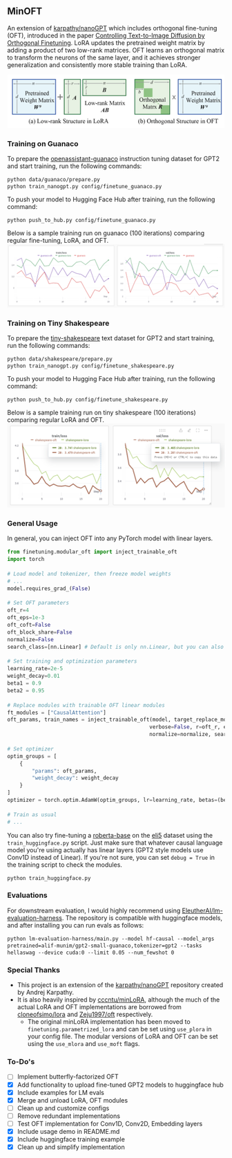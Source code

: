 ## MinOFT
An extension of [karpathy/nanoGPT](https://github.com/karpathy/nanoGPT) which includes orthogonal fine-tuning (OFT), introduced in the paper [Controlling Text-to-Image Diffusion by Orthogonal Finetuning](https://arxiv.org/abs/2306.07280). LoRA updates the pretrained weight
matrix by adding a product of two low-rank matrices. OFT learns an orthogonal matrix to transform the neurons of the
same layer, and it achieves stronger generalization and consistently more stable training than LoRA.

![Comparison of LoRA and OFT](assets/oft-lora.png)

### Training on Guanaco
To prepare the [openassistant-guanaco](https://huggingface.co/datasets/timdettmers/openassistant-guanaco) instruction tuning dataset for GPT2 and start training, run the following commands:
```
python data/guanaco/prepare.py
python train_nanogpt.py config/finetune_guanaco.py
```

To push your model to Hugging Face Hub after training, run the following command:
```
python push_to_hub.py config/finetune_guanaco.py
```

Below is a sample training run on guanaco (100 iterations) comparing regular fine-tuning, LoRA, and OFT.
![Training run for gaunaco OASST dataset](assets/guanaco-training.png)


### Training on Tiny Shakespeare
To prepare the [tiny-shakespeare](https://raw.githubusercontent.com/karpathy/char-rnn/master/data/tinyshakespeare/input.txt) text dataset for GPT2 and start training, run the following commands:
```
python data/shakespeare/prepare.py
python train_nanogpt.py config/finetune_shakespeare.py
```

To push your model to Hugging Face Hub after training, run the following command:
```
python push_to_hub.py config/finetune_shakespeare.py
```

Below is a sample training run on tiny shakespeare (100 iterations) comparing regular LoRA and OFT.
![Training run for tiny shakespeare dataset](assets/shakespeare-training.png)


### General Usage 
In general, you can inject OFT into any PyTorch model with linear layers.

```python
from finetuning.modular_oft import inject_trainable_oft
import torch

# Load model and tokenizer, then freeze model weights
# ...
model.requires_grad_(False)

# Set OFT parameters
oft_r=4
oft_eps=1e-3
oft_coft=False
oft_block_share=False
normalize=False
search_class=[nn.Linear] # Default is only nn.Linear, but you can also pass nn.Conv2d

# Set training and optimization parameters
learning_rate=2e-5
weight_decay=0.01
beta1 = 0.9
beta2 = 0.95

# Replace modules with trainable OFT linear modules
ft_modules = ["CausalAttention"]
oft_params, train_names = inject_trainable_oft(model, target_replace_module=ft_modules, 
                                              verbose=False, r=oft_r, eps=oft_eps, is_coft=oft_coft, block_share=oft_block_share,
                                              normalize=normalize, search_class=search_class)

# Set optimizer
optim_groups = [
    {
        "params": oft_params,
        "weight_decay": weight_decay
    }
]
optimizer = torch.optim.AdamW(optim_groups, lr=learning_rate, betas=(beta1, beta2))

# Train as usual
# ...
```

You can also try fine-tuning a [roberta-base](https://huggingface.co/roberta-base) on the [eli5](https://huggingface.co/datasets/eli5) dataset using the `train_huggingface.py` script. Just make sure that whatever causal language model you're using actually has linear layers (GPT2 style models use Conv1D instead of Linear). If you're not sure, you can set `debug = True` in the training script to check the modules.

```
python train_huggingface.py
```


### Evaluations
For downstream evaluation, I would highly recommend using [EleutherAI/lm-evaluation-harness](https://github.com/EleutherAI/lm-evaluation-harness/tree/master). The repository is compatible with huggingface models, and after installing you can run evals as follows:

```
python lm-evaluation-harness/main.py --model hf-causal --model_args pretrained=alif-munim/gpt2-small-guanaco,tokenizer=gpt2 --tasks hellaswag --device cuda:0 --limit 0.05 --num_fewshot 0
```


### Special Thanks
- This project is an extension of the [karpathy/nanoGPT](https://github.com/karpathy/nanoGPT) repository created by Andrej Karpathy.
- It is also heavily inspired by [cccntu/minLoRA](https://github.com/cccntu/minLoRA/tree/main), although the much of the actual LoRA and OFT implementations are borrowed from [cloneofsimo/lora](https://github.com/cloneofsimo/lora) and [Zeju1997/oft](https://github.com/Zeju1997/oft) respectively.
    - The original minLoRA implementation has been moved to `finetuning.parametrized_lora` and can be set using `use_plora` in your config file. The modular versions of LoRA and OFT can be set using the `use_mlora` and `use_moft` flags.



### To-Do's
- [ ] Implement butterfly-factorized OFT
- [x] Add functionality to upload fine-tuned GPT2 models to huggingface hub
- [x] Include examples for LM evals
- [x] Merge and unload LoRA, OFT modules
- [ ] Clean up and customize configs
- [ ] Remove redundant implementations
- [ ] Test OFT implementation for Conv1D, Conv2D, Embedding layers
- [x] Include usage demo in README.md
- [x] Include huggingface training example
- [x] Clean up and simplify implementation